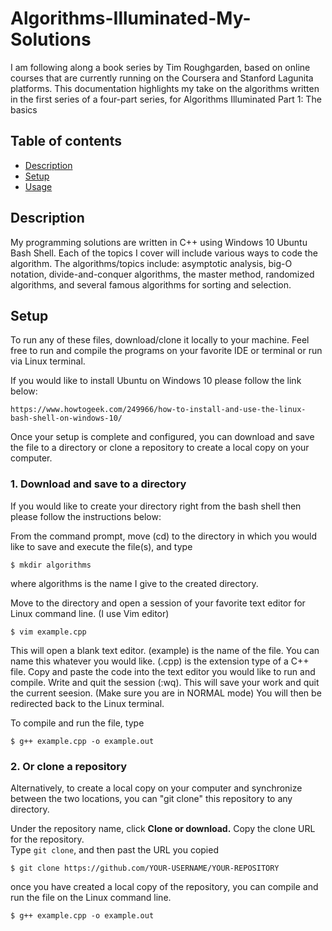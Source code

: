 # Algorithms-Illuminated-My-Solutions

I am following along a book series by Tim Roughgarden, based on online courses that are currently running on the Coursera and Stanford Lagunita platforms. This documentation highlights my take on the algorithms written in the first series of a four-part series, for Algorithms Illuminated Part 1: The basics

## Table of contents
* [Description](#Description)
* [Setup](#Setup)
* [Usage](#Usage)

## Description

My programming solutions are written in C++ using Windows 10 Ubuntu Bash Shell. Each of the topics I cover will include various ways to code the algorithm. The algorithms/topics include: asymptotic analysis, big-O notation, divide-and-conquer algorithms, the master method, randomized algorithms, and several famous algorithms for sorting and selection.

## Setup
To run any of these files, download/clone it locally to your machine. Feel free to run and compile the programs on your favorite IDE or terminal or run via Linux terminal.

If you would like to install Ubuntu on Windows 10 please follow the link below:

```
https://www.howtogeek.com/249966/how-to-install-and-use-the-linux-bash-shell-on-windows-10/
```
Once your setup is complete and configured, you can download and save the file to a directory or clone a repository to create a local copy on your computer. 

### 1. Download and save to a directory
If you would like to create your directory right from the bash shell then please follow the instructions below:

From the command prompt, move (cd) to the directory in which you would like to save and execute the file(s), and type
```
$ mkdir algorithms 
```
where algorithms is the name I give to the created directory. 

Move to the directory and open a session of your favorite text editor for Linux command line. (I use Vim editor)
```
$ vim example.cpp
```
This will open a blank text editor. (example) is the name of the file. You can name this whatever you would like.
(.cpp) is the extension type of a C++ file. 
Copy and paste the code into the text editor you would like to run and compile. Write and quit the session (:wq). 
This will save your work and quit the current seesion. (Make sure you are in NORMAL mode) You will then be redirected back to the Linux terminal. 

To compile and run the file, type
```
$ g++ example.cpp -o example.out 
```

### 2. Or clone a repository
Alternatively, to create a local copy on your computer and synchronize between the two locations, you can "git clone" this repository to any directory.

Under the repository name, click **Clone or download.**  Copy the clone URL for the repository.  
Type `git clone`, and then past the URL you copied  
```
$ git clone https://github.com/YOUR-USERNAME/YOUR-REPOSITORY
```
once you have created a local copy of the repository, you can compile and run the file on the Linux command line.
```
$ g++ example.cpp -o example.out 
```
